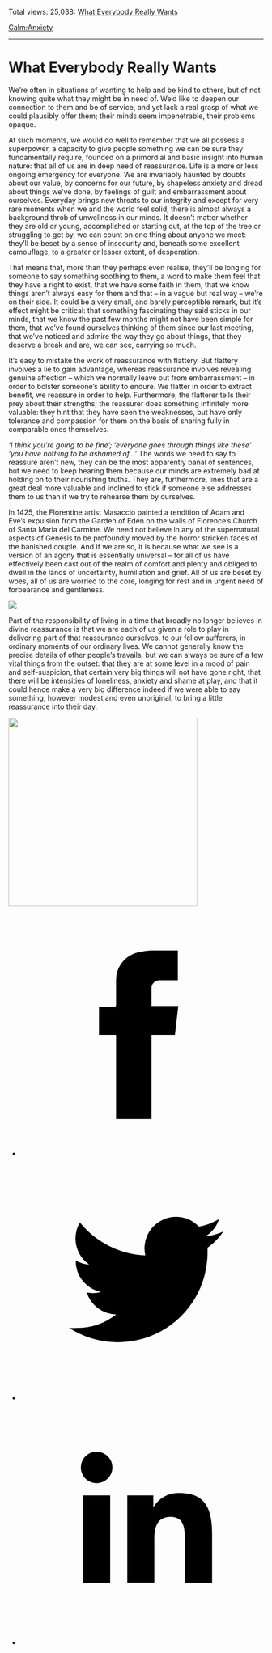 Total views: 25,038: [What Everybody Really Wants](https://www.theschooloflife.com/thebookoflife/what-everybody-really-wants/)

[Calm:](https://www.theschooloflife.com/thebookoflife/category/calm/)[Anxiety](https://www.theschooloflife.com/thebookoflife/category/calm/anxiety/)

* * *

# What Everybody Really Wants
<style>
						.alignnone {
  display: block;
  margin-left: auto;
  margin-right: auto;
  align: center:
}

.addtoany_share_save_container {
display:none;
}

.wp-block-image {
		display: block;
  margin-left: auto;
  margin-right: auto;
  width: 50%;
}

.aligncenter {
display: block;
  margin-left: auto;
  margin-right: auto;
  align: center:
}

@media only screen and (max-width: 500px) {
  .wp-block-image {
		display: block;
  margin-left: auto;
  margin-right: auto;
  width: 100%;
} }

h1 {max-width: 600px !important;
}
.s18-single-post .content-area .site-main article .post-cat-header-display + .old-wrapper p {
    font-size: 1.200em
}
						</style>

We’re often in situations of wanting to help and be kind to others, but of not knowing quite what they might be in need of. We’d like to deepen our connection to them and be of service, and yet lack a real grasp of what we could plausibly offer them; their minds seem impenetrable, their problems opaque.

At such moments, we would do well to remember that we all possess a superpower, a capacity to give people something we can be sure they fundamentally require, founded on a primordial and basic insight into human nature: that all of us are in deep need of reassurance. Life is a more or less ongoing emergency for everyone. We are invariably haunted by doubts about our value, by concerns for our future, by shapeless anxiety and dread about things we’ve done, by feelings of guilt and embarrassment about ourselves. Everyday brings new threats to our integrity and except for very rare moments when we and the world feel solid, there is almost always a background throb of unwellness in our minds. It doesn’t matter whether they are old or young, accomplished or starting out, at the top of the tree or struggling to get by, we can count on one thing about anyone we meet: they’ll be beset by a sense of insecurity and, beneath some excellent camouflage, to a greater or lesser extent, of desperation.

That means that, more than they perhaps even realise, they’ll be longing for someone to say something soothing to them, a word to make them feel that they have a right to exist, that we have some faith in them, that we know things aren’t always easy for them and that – in a vague but real way – we’re on their side. It could be a very small, and barely perceptible remark, but it’s effect might be critical: that something fascinating they said sticks in our minds, that we know the past few months might not have been simple for them, that we’ve found ourselves thinking of them since our last meeting, that we’ve noticed and admire the way they go about things, that they deserve a break and are, we can see, carrying so much.

It’s easy to mistake the work of reassurance with flattery. But flattery involves a lie to gain advantage, whereas reassurance involves revealing genuine affection – which we normally leave out from embarrassment – in order to bolster someone’s ability to endure. We flatter in order to extract benefit, we reassure in order to help. Furthermore, the flatterer tells their prey about their strengths; the reassurer does something infinitely more valuable: they hint that they have seen the weaknesses, but have only tolerance and compassion for them on the basis of sharing fully in comparable ones themselves.

_‘I think you’re going to be fine’; ‘everyone goes through things like these’ ‘you have nothing to be ashamed of…’_ The words we need to say to reassure aren’t new, they can be the most apparently banal of sentences, but we need to keep hearing them because our minds are extremely bad at holding on to their nourishing truths. They are, furthermore, lines that are a great deal more valuable and inclined to stick if someone else addresses them to us than if we try to rehearse them by ourselves.

In 1425, the Florentine artist Masaccio painted a rendition of Adam and Eve’s expulsion from the Garden of Eden on the walls of Florence’s Church of Santa Maria del Carmine. We need not believe in any of the supernatural aspects of Genesis to be profoundly moved by the horror stricken faces of the banished couple. And if we are so, it is because what we see is a version of an agony that is essentially universal – for all of us have effectively been cast out of the realm of comfort and plenty and obliged to dwell in the lands of uncertainty, humiliation and grief. All of us are beset by woes, all of us are worried to the core, longing for rest and in urgent need of forbearance and gentleness.

![](https://www.theschooloflife.com/thebookoflife/wp-content/uploads/2019/06/expulsion2700-300x223.jpg)

Part of the responsibility of living in a time that broadly no longer believes in divine reassurance is that we are each of us given a role to play in delivering part of that reassurance ourselves, to our fellow sufferers, in ordinary moments of our ordinary lives. We cannot generally know the precise details of other people’s travails, but we can always be sure of a few vital things from the outset: that they are at some level in a mood of pain and self-suspicion, that certain very big things will not have gone right, that there will be intensities of loneliness, anxiety and shame at play, and that it could hence make a very big difference indeed if we were able to say something, however modest and even unoriginal, to bring a little reassurance into their day.

<figure class="aligncenter is-resized"><img src="https://www.theschooloflife.com/thebookoflife/wp-content/uploads/2019/06/792px-Cappella_brancacci_Cacciata_di_Adamo_ed_Eva_restaurato_Masaccio-375x1024.jpg" alt="" class="wp-image-23390" width="373"></figure>
<style>
    .iframe-class { display: block !important; }
</style>

- [<svg xmlns="http://www.w3.org/2000/svg" viewbox="0 0 26 26"><title>Facebook</title>
                    <g>
                        <path d="M8.38,10H9.92c.2,0,.29,0,.29-.28,0-.82,0-1.64,0-2.46a3.05,3.05,0,0,1,2.57-3.15A7.22,7.22,0,0,1,14,3.95c.86,0,1.71,0,2.57,0h.25v3.2h-2A.85.85,0,0,0,14,8c0,.62,0,1.24,0,1.91h2.87L16.51,13H14v9H10.21V13H8.38Z"></path>
                    </g>
                </svg>](http://www.facebook.com/sharer/sharer.php?u=https://www.theschooloflife.com/thebookoflife/what-everybody-really-wants/)
- [<svg xmlns="http://www.w3.org/2000/svg" viewbox="0 0 26 26"><title>Twitter</title>
                    <path d="M21.69,7.9a6.75,6.75,0,0,1-1.94.53,3.39,3.39,0,0,0,1.48-1.87,6.76,6.76,0,0,1-2.14.82,3.38,3.38,0,0,0-5.75,3.08,9.59,9.59,0,0,1-7-3.53,3.38,3.38,0,0,0,1,4.51A3.36,3.36,0,0,1,5.89,11v0A3.38,3.38,0,0,0,8.6,14.37a3.39,3.39,0,0,1-1.53.06,3.38,3.38,0,0,0,3.15,2.35A6.78,6.78,0,0,1,6,18.22a6.87,6.87,0,0,1-.81,0A9.6,9.6,0,0,0,20,10.08q0-.22,0-.44A6.86,6.86,0,0,0,21.69,7.9Z"></path>
                </svg>](http://twitter.com/share?url=https://www.theschooloflife.com/thebookoflife/what-everybody-really-wants/&text=&via=theschooloflife)
- [<svg xmlns="http://www.w3.org/2000/svg" viewbox="0 0 26 26"><title>LinkedIn</title>
<path class="cls-2" d="M6.67,10H9.58v9.36H6.67ZM8.13,5.32A1.69,1.69,0,1,1,6.44,7,1.69,1.69,0,0,1,8.13,5.32"></path><path class="cls-2" d="M11.41,10H14.2v1.28h0A3.06,3.06,0,0,1,17,9.75c2.95,0,3.49,1.94,3.49,4.46v5.14H17.57V14.79c0-1.09,0-2.48-1.51-2.48s-1.75,1.18-1.75,2.4v4.63H11.41Z"></path></svg>](https://www.linkedin.com/shareArticle?mini=true&url=https://www.theschooloflife.com/thebookoflife/what-everybody-really-wants/)
